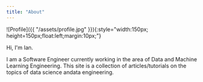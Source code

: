 ```yaml
---
title: "About"
---
```


![Profile]({{ "/assets/profile.jpg" }}){:style="width:150px; height=150px;float:left;margin:10px;"}

Hi, I'm Ian. 

I am a Software Engineer currently working in the area of Data and Machine Learning Engineering. This site is a collection of articles/tutorials on the topics of data science andata engineering.

<div style="clear: both;"></div>
